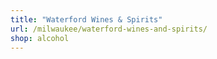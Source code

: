 ```yaml
---
title: "Waterford Wines & Spirits"
url: /milwaukee/waterford-wines-and-spirits/
shop: alcohol
---
```

